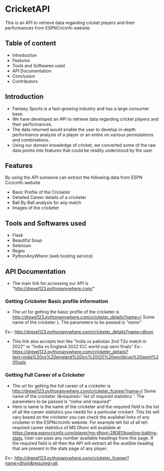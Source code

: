 # **CricketAPI**

This is an API to retrieve data regarding cricket players and their performances from ESPNCricinfo website.

## **Table of content**
- Introduction
- Features
- Tools and Softwares used
- API Documentation
- Conclusion
- Contributors

## **Introduction**
- Fantasy Sports is a fast-growing industry and has a large consumer base.
- We have developed an API to retrieve data regarding cricket players and their performances.
- The data returned would enable the user to develop in-depth performance analysis of a player or an entire on various permutations and combinations.
- Using our domain knowledge of cricket, we converted some of the raw data points into features that could be readily understood by the user.


## **Features**
By using the API someone can extract the following data from ESPN Crcicinfo website

- Basic Profile of the Cricketer
- Detailed Career details of a cricketer
- Ball By Ball analysis for any match
- Images of the cricketer



## **Tools and Softwares used**
- Flask
- Beautiful Soup
- Selenium
- Regex
- PythonAnyWhere (web hosting service)

## **API Documentation**
- The main link for accessing our API is "http://drexel123.pythonanywhere.com/"
### Getting Cricketer Basic profile information
- The url for getting the basic profile of the cricketer is http://drexel123.pythonanywhere.com/cricketer_details?name={ Some name of the cricketer }.
The parameters to be passed is *"name"*

Ex:- http://drexel123.pythonanywhere.com/cricketer_details?name=dhoni

- This link also accepts text like "India vs pakistan 2nd T2o match in 2022" or "India vs England 2022 ICC world cup semi finals" 
Ex:- https://drexel123.pythonanywhere.com/cricketer_details?text=india%20vs%20england%20icc%20t20%20worldcup%20semi%20finals

### Getting Full Career of a Cricketer
- The url for getting the full career of a cricketer is http://drexel123.pythonanywhere.com/cricketer_fcareer?name={ Some name of the cricketer }&required=' list of required statistics '.
The parameters to be passed is *"name and required"*
- Here is name is the name of the cricketer and the required field is the list of all the career statistics you needd for a particular crickert. This list will vary based on the cricketer you can check the availabel links of any cricketer in the ESPNcricinfo website. For example teh list of all teh required career statistics of MS Dhoni will available at https://www.espncricinfo.com/player/ms-dhoni-28081/bowling-batting-stats. User can pass any number available headings from this page. If the required field is all then the API will extract all the availble heading that are present in the stats page of any player.

Ex:- http://drexel123.pythonanywhere.com/cricketer_fcareer?name=dhoni&required=all.

